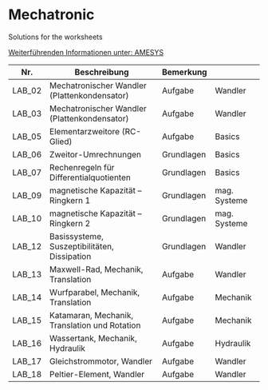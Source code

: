 # Mechatronic
Solutions for the worksheets

[Weiterführenden Informationen unter: AMESYS](https://www.amesys.de)

|Nr.  |Beschreibung   |Bemerkung   |   |
|---|---|---|---|
|LAB_02|Mechatronischer Wandler (Plattenkondensator)       |Aufgabe     |Wandler   |
|LAB_03|Mechatronischer Wandler (Plattenkondensator)	   |Aufgabe 	|Wandler   |
|LAB_05|Elementarzweitore (RC-Glied)					   |Aufgabe 	|Basics    |
|LAB_06|Zweitor-Umrechnungen							   |Grundlagen	|Basics    |
|LAB_07|Rechenregeln für Differentialquotienten		       |Grundlagen	|Basics    |
|LAB_09|magnetische Kapazität – Ringkern 1			       |Grundlagen	|mag. Systeme|
|LAB_10|magnetische Kapazität – Ringkern 2			       |Grundlagen	|mag. Systeme|
|LAB_12|Basissysteme, Suszeptibilitäten, Dissipation	   |Grundlagen	|Wandler   |
|LAB_13|Maxwell-Rad, Mechanik, Translation	               |Aufgabe	    |Wandler   |
|LAB_14|Wurfparabel, Mechanik, Translation	               |Aufgabe	    |Mechanik   |
|LAB_15|Katamaran, Mechanik, Translation und Rotation      |Aufgabe	    |Mechanik   |
|LAB_16|Wassertank, Mechanik, Hydraulik                    |Aufgabe  	|Hydraulik  |
|LAB_17|Gleichstrommotor, Wandler                          |Aufgabe	    |Wandler    |
|LAB_18|Peltier-Element, Wandler                           |Aufgabe	    |Wandler    |
